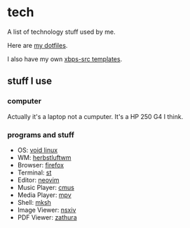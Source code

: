 # tech
A list of technology stuff used by me.

Here are [my dotfiles](https://github.com/notchtc/dotfiles).

I also have my own [xbps-src templates](https://github.com/notchtc/custom-void-packages).

## stuff I use
### computer
Actually it's a laptop not a cumputer.
It's a HP 250 G4 I think.

### programs and stuff
- OS: [void linux](https://voidlinux.org)
- WM: [herbstluftwm](https://herbstluftwm.org)
- Browser: [firefox](https://www.mozilla.org/en-US/firefox/new/)
- Terminal: [st](https://github.com/notchtc/st)
- Editor: [neovim](https://neovim.io)
- Music Player: [cmus](https://cmus.github.io/)
- Media Player: [mpv](https://mpv.io/)
- Shell: [mksh](http://www.mirbsd.org/mksh.htm)
- Image Viewer: [nsxiv](https://github.com/nsxiv/nsxiv)
- PDF Viewer: [zathura](https://pwmt.org/projects/zathura/)

</main>

